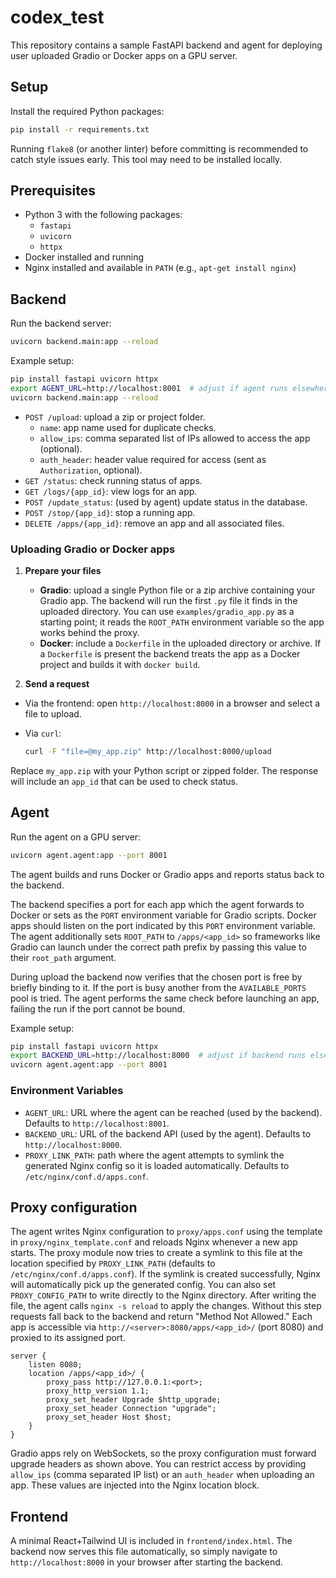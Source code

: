# codex_test

This repository contains a sample FastAPI backend and agent for deploying user uploaded Gradio or Docker apps on a GPU server.


## Setup

Install the required Python packages:

```bash
pip install -r requirements.txt
```

Running `flake8` (or another linter) before committing is recommended to catch
style issues early. This tool may need to be installed locally.

## Prerequisites

- Python 3 with the following packages:
  - `fastapi`
  - `uvicorn`
  - `httpx`
- Docker installed and running
- Nginx installed and available in `PATH` (e.g., `apt-get install nginx`)


## Backend

Run the backend server:

```bash
uvicorn backend.main:app --reload
```

Example setup:

```bash
pip install fastapi uvicorn httpx
export AGENT_URL=http://localhost:8001  # adjust if agent runs elsewhere
uvicorn backend.main:app --reload
```

- `POST /upload`: upload a zip or project folder.
  - `name`: app name used for duplicate checks.
  - `allow_ips`: comma separated list of IPs allowed to access the app (optional).
  - `auth_header`: header value required for access (sent as `Authorization`, optional).
- `GET /status`: check running status of apps.
- `GET /logs/{app_id}`: view logs for an app.
- `POST /update_status`: (used by agent) update status in the database.
- `POST /stop/{app_id}`: stop a running app.
- `DELETE /apps/{app_id}`: remove an app and all associated files.

### Uploading Gradio or Docker apps

1. **Prepare your files**
   - **Gradio**: upload a single Python file or a zip archive containing your Gradio app. The backend will run the first `.py` file it finds in the uploaded directory.
     You can use `examples/gradio_app.py` as a starting point; it reads the `ROOT_PATH` environment variable so the app works behind the proxy.
   - **Docker**: include a `Dockerfile` in the uploaded directory or archive. If a `Dockerfile` is present the backend treats the app as a Docker project and builds it with `docker build`.

2. **Send a request**
  - Via the frontend: open `http://localhost:8000` in a browser and select a file to upload.
   - Via `curl`:

     ```bash
     curl -F "file=@my_app.zip" http://localhost:8000/upload
     ```

   Replace `my_app.zip` with your Python script or zipped folder. The response will include an `app_id` that can be used to check status.

## Agent

Run the agent on a GPU server:

```bash
uvicorn agent.agent:app --port 8001
```

The agent builds and runs Docker or Gradio apps and reports status back to the backend.

The backend specifies a port for each app which the agent forwards to Docker or sets as the `PORT` environment variable for Gradio scripts. Docker apps should listen on the port indicated by this `PORT` environment variable. The agent additionally sets `ROOT_PATH` to `/apps/<app_id>` so frameworks like Gradio can launch under the correct path prefix by passing this value to their `root_path` argument.

During upload the backend now verifies that the chosen port is free by briefly
binding to it. If the port is busy another from the `AVAILABLE_PORTS` pool is
tried. The agent performs the same check before launching an app, failing the
run if the port cannot be bound.


Example setup:

```bash
pip install fastapi uvicorn httpx
export BACKEND_URL=http://localhost:8000  # adjust if backend runs elsewhere
uvicorn agent.agent:app --port 8001
```

### Environment Variables

- `AGENT_URL`: URL where the agent can be reached (used by the backend).
  Defaults to `http://localhost:8001`.
- `BACKEND_URL`: URL of the backend API (used by the agent).
  Defaults to `http://localhost:8000`.
- `PROXY_LINK_PATH`: path where the agent attempts to symlink the generated
  Nginx config so it is loaded automatically. Defaults to
  `/etc/nginx/conf.d/apps.conf`.

## Proxy configuration

The agent writes Nginx configuration to `proxy/apps.conf` using the template
in `proxy/nginx_template.conf` and reloads Nginx whenever a new app starts.
The proxy module now tries to create a symlink to this file at the location
specified by `PROXY_LINK_PATH` (defaults to `/etc/nginx/conf.d/apps.conf`).
If the symlink is created successfully, Nginx will automatically pick up the
generated config. You can also set `PROXY_CONFIG_PATH` to write directly to the
Nginx directory. After writing the file, the agent calls `nginx -s reload` to
apply the changes. Without this step requests fall back to the backend and
return "Method Not Allowed." Each app is accessible via
`http://<server>:8080/apps/<app_id>/` (port 8080) and proxied to its assigned port.
```
server {
    listen 8080;
    location /apps/<app_id>/ {
        proxy_pass http://127.0.0.1:<port>;
        proxy_http_version 1.1;
        proxy_set_header Upgrade $http_upgrade;
        proxy_set_header Connection "upgrade";
        proxy_set_header Host $host;
    }
}
```

Gradio apps rely on WebSockets, so the proxy configuration must forward upgrade
headers as shown above. You can restrict access by providing `allow_ips`
(comma separated IP list) or an `auth_header` when uploading an app. These
values are injected into the Nginx location block.
## Frontend

A minimal React+Tailwind UI is included in `frontend/index.html`. The backend now serves this file automatically, so simply navigate to `http://localhost:8000` in your browser after starting the backend.
